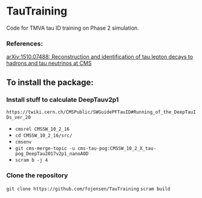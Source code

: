 # TauTraining

Code for TMVA tau ID training on Phase 2 simulation.

### References:
[arXiv:1510.07488: Reconstruction and identification of tau lepton decays to hadrons and tau neutrinos at CMS](https://arxiv.org/abs/1510.07488)

## To install the package:

### Install stuff to calculate DeepTauv2p1
`https://twiki.cern.ch/CMSPublic/SWGuidePFTauID#Running_of_the_DeepTauIDs_ver_20` 
* `cmsrel CMSSW_10_2_16`
* `cd CMSSW_10_2_16/src/`
* `cmsenv`
* `git cms-merge-topic -u cms-tau-pog:CMSSW_10_2_X_tau-pog_DeepTau2017v2p1_nanoAOD`
* `scram b -j 4`

### Clone the repository
`git clone https://github.com/fojensen/TauTraining`
`scram build`
